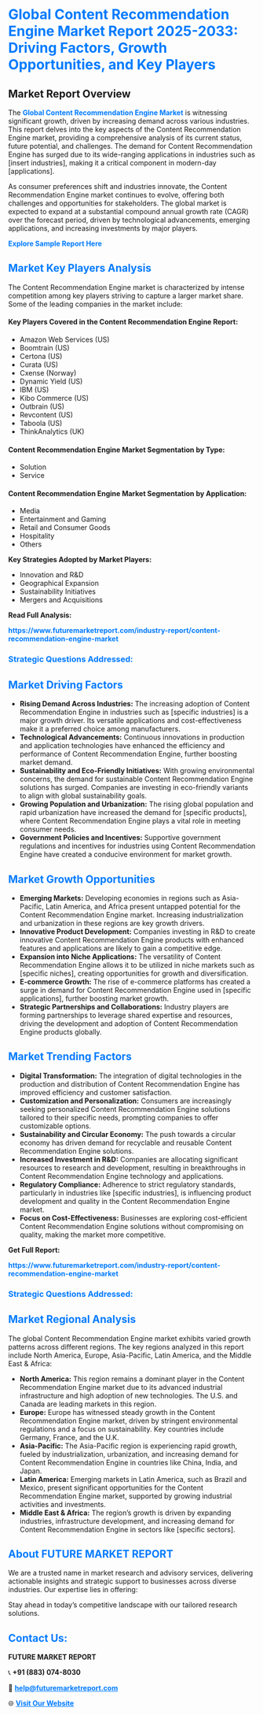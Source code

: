<h1 style="color: #007BFF;">Global Content Recommendation Engine Market Report 2025-2033: Driving Factors, Growth Opportunities, and Key Players</h1>

<section id="overview">
<h2>Market Report Overview</h2>
<p>The <a href="https://www.futuremarketreport.com/industry-report/content-recommendation-engine-market" style="color: #007BFF; text-decoration: none;"><strong>Global Content Recommendation Engine Market</strong></a> is witnessing significant growth, driven by increasing demand across various industries. This report delves into the key aspects of the Content Recommendation Engine market, providing a comprehensive analysis of its current status, future potential, and challenges. The demand for Content Recommendation Engine has surged due to its wide-ranging applications in industries such as [insert industries], making it a critical component in modern-day [applications].</p>
<p>As consumer preferences shift and industries innovate, the Content Recommendation Engine market continues to evolve, offering both challenges and opportunities for stakeholders. The global market is expected to expand at a substantial compound annual growth rate (CAGR) over the forecast period, driven by technological advancements, emerging applications, and increasing investments by major players.</p>
</section>

<section id="overview">
<p><a href="https://www.futuremarketreport.com/request-sample/reportId=45974" style="color: #007BFF; text-decoration: none;"><strong>Explore Sample Report Here</strong></a></p>
</section>

<section id="key-players">
<h2 style="color: #007BFF;">Market Key Players Analysis</h2>
<p>The Content Recommendation Engine market is characterized by intense competition among key players striving to capture a larger market share. Some of the leading companies in the market include:</p>
<h4>Key Players Covered in the Content Recommendation Engine Report:</h4>
<ul><li>Amazon Web Services (US)</li><li>Boomtrain (US)</li><li>Certona (US)</li><li>Curata (US)</li><li>Cxense (Norway)</li><li>Dynamic Yield (US)</li><li>IBM (US)</li><li>Kibo Commerce (US)</li><li>Outbrain (US)</li><li>Revcontent (US)</li><li>Taboola (US)</li><li>ThinkAnalytics (UK)</li></ul>
<h4>Content Recommendation Engine Market Segmentation by Type:</h4>
<ul><li>Solution</li><li>Service</li></ul>

<h4>Content Recommendation Engine Market Segmentation by Application:</h4>
<ul><li>Media</li><li>Entertainment and Gaming</li><li>Retail and Consumer Goods</li><li>Hospitality</li><li>Others</li></ul>
<p><strong>Key Strategies Adopted by Market Players:</strong></p>
<ul>
<li>Innovation and R&D</li>
<li>Geographical Expansion</li>
<li>Sustainability Initiatives</li>
<li>Mergers and Acquisitions</li>
</ul>
</section>

<section>
<p><strong>Read Full Analysis: </strong></p><a href="https://www.futuremarketreport.com/industry-report/content-recommendation-engine-market" style="color: #007BFF; text-decoration: none;"><strong>https://www.futuremarketreport.com/industry-report/content-recommendation-engine-market</strong></a>
<h3 style="color: #007BFF;">Strategic Questions Addressed:</h3>
</section>

<section id="driving-factors">
<h2 style="color: #007BFF;">Market Driving Factors</h2>
<ul>
<li><strong>Rising Demand Across Industries:</strong> The increasing adoption of Content Recommendation Engine in industries such as [specific industries] is a major growth driver. Its versatile applications and cost-effectiveness make it a preferred choice among manufacturers.</li>
<li><strong>Technological Advancements:</strong> Continuous innovations in production and application technologies have enhanced the efficiency and performance of Content Recommendation Engine, further boosting market demand.</li>
<li><strong>Sustainability and Eco-Friendly Initiatives:</strong> With growing environmental concerns, the demand for sustainable Content Recommendation Engine solutions has surged. Companies are investing in eco-friendly variants to align with global sustainability goals.</li>
<li><strong>Growing Population and Urbanization:</strong> The rising global population and rapid urbanization have increased the demand for [specific products], where Content Recommendation Engine plays a vital role in meeting consumer needs.</li>
<li><strong>Government Policies and Incentives:</strong> Supportive government regulations and incentives for industries using Content Recommendation Engine have created a conducive environment for market growth.</li>
</ul>
</section>

<section id="growth-opportunities">
<h2 style="color: #007BFF;">Market Growth Opportunities</h2>
<ul>
<li><strong>Emerging Markets:</strong> Developing economies in regions such as Asia-Pacific, Latin America, and Africa present untapped potential for the Content Recommendation Engine market. Increasing industrialization and urbanization in these regions are key growth drivers.</li>
<li><strong>Innovative Product Development:</strong> Companies investing in R&D to create innovative Content Recommendation Engine products with enhanced features and applications are likely to gain a competitive edge.</li>
<li><strong>Expansion into Niche Applications:</strong> The versatility of Content Recommendation Engine allows it to be utilized in niche markets such as [specific niches], creating opportunities for growth and diversification.</li>
<li><strong>E-commerce Growth:</strong> The rise of e-commerce platforms has created a surge in demand for Content Recommendation Engine used in [specific applications], further boosting market growth.</li>
<li><strong>Strategic Partnerships and Collaborations:</strong> Industry players are forming partnerships to leverage shared expertise and resources, driving the development and adoption of Content Recommendation Engine products globally.</li>
</ul>
</section>

<section id="trending-factors">
<h2 style="color: #007BFF;">Market Trending Factors</h2>
<ul>
<li><strong>Digital Transformation:</strong> The integration of digital technologies in the production and distribution of Content Recommendation Engine has improved efficiency and customer satisfaction.</li>
<li><strong>Customization and Personalization:</strong> Consumers are increasingly seeking personalized Content Recommendation Engine solutions tailored to their specific needs, prompting companies to offer customizable options.</li>
<li><strong>Sustainability and Circular Economy:</strong> The push towards a circular economy has driven demand for recyclable and reusable Content Recommendation Engine solutions.</li>
<li><strong>Increased Investment in R&D:</strong> Companies are allocating significant resources to research and development, resulting in breakthroughs in Content Recommendation Engine technology and applications.</li>
<li><strong>Regulatory Compliance:</strong> Adherence to strict regulatory standards, particularly in industries like [specific industries], is influencing product development and quality in the Content Recommendation Engine market.</li>
<li><strong>Focus on Cost-Effectiveness:</strong> Businesses are exploring cost-efficient Content Recommendation Engine solutions without compromising on quality, making the market more competitive.</li>
</ul>
</section>

<section>
<p><strong>Get Full Report: </strong></p><a href="https://www.futuremarketreport.com/industry-report/content-recommendation-engine-market" style="color: #007BFF; text-decoration: none;"><strong>https://www.futuremarketreport.com/industry-report/content-recommendation-engine-market</strong></a>
<h3 style="color: #007BFF;">Strategic Questions Addressed:</h3>
</section>


<section id="regional-analysis">
<h2 style="color: #007BFF;">Market Regional Analysis</h2>
<p>The global Content Recommendation Engine market exhibits varied growth patterns across different regions. The key regions analyzed in this report include North America, Europe, Asia-Pacific, Latin America, and the Middle East & Africa:</p>
<ul>
<li><strong>North America:</strong> This region remains a dominant player in the Content Recommendation Engine market due to its advanced industrial infrastructure and high adoption of new technologies. The U.S. and Canada are leading markets in this region.</li>
<li><strong>Europe:</strong> Europe has witnessed steady growth in the Content Recommendation Engine market, driven by stringent environmental regulations and a focus on sustainability. Key countries include Germany, France, and the U.K.</li>
<li><strong>Asia-Pacific:</strong> The Asia-Pacific region is experiencing rapid growth, fueled by industrialization, urbanization, and increasing demand for Content Recommendation Engine in countries like China, India, and Japan.</li>
<li><strong>Latin America:</strong> Emerging markets in Latin America, such as Brazil and Mexico, present significant opportunities for the Content Recommendation Engine market, supported by growing industrial activities and investments.</li>
<li><strong>Middle East & Africa:</strong> The region’s growth is driven by expanding industries, infrastructure development, and increasing demand for Content Recommendation Engine in sectors like [specific sectors].</li>
</ul>
</section>

<footer>
<h2 style="color: #007BFF;">About FUTURE MARKET REPORT</h2>
<p>We are a trusted name in market research and advisory services, delivering actionable insights and strategic support to businesses across diverse industries. Our expertise lies in offering:</p>

<p>Stay ahead in today’s competitive landscape with our tailored research solutions.</p>

<h2 style="color: #007BFF;">Contact Us:</h2>
<p><strong>FUTURE MARKET REPORT</strong></p>
<p>📞 <strong>+91 (883) 074-8030</strong></p>
<p>📧 <strong><a href="mailto:help@futuremarketreport.com" style="color: #007BFF;">help@futuremarketreport.com</a></strong></p>
<p>🌐 <strong><a href="https://www.futuremarketreport.com/" style="color: #007BFF;">Visit Our Website</a></strong></p>
</footer>